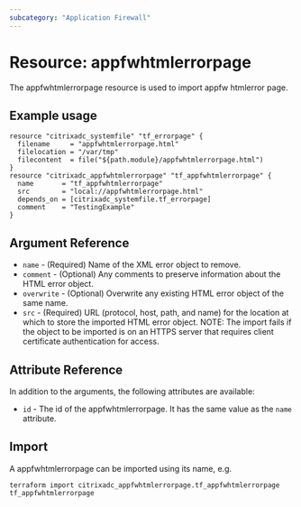 ```yaml
---
subcategory: "Application Firewall"
---
```


# Resource: appfwhtmlerrorpage

The appfwhtmlerrorpage resource is used to import appfw htmlerror page.


## Example usage

```hcl
resource "citrixadc_systemfile" "tf_errorpage" {
  filename     = "appfwhtmlerrorpage.html"
  filelocation = "/var/tmp"
  filecontent  = file("${path.module}/appfwhtmlerrorpage.html")
}
resource "citrixadc_appfwhtmlerrorpage" "tf_appfwhtmlerrorpage" {
  name       = "tf_appfwhtmlerrorpage"
  src        = "local://appfwhtmlerrorpage.html"
  depends_on = [citrixadc_systemfile.tf_errorpage]
  comment    = "TestingExample"
}
```


## Argument Reference

* `name` - (Required) Name of the XML error object to remove.
* `comment` - (Optional) Any comments to preserve information about the HTML error object.
* `overwrite` - (Optional) Overwrite any existing HTML error object of the same name.
* `src` - (Required) URL (protocol, host, path, and name) for the location at which to store the imported HTML error object. NOTE: The import fails if the object to be imported is on an HTTPS server that requires client certificate authentication for access.


## Attribute Reference

In addition to the arguments, the following attributes are available:

* `id` - The id of the appfwhtmlerrorpage. It has the same value as the `name` attribute.


## Import

A appfwhtmlerrorpage can be imported using its name, e.g.

```shell
terraform import citrixadc_appfwhtmlerrorpage.tf_appfwhtmlerrorpage tf_appfwhtmlerrorpage
```
